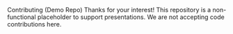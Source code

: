 Contributing (Demo Repo)
Thanks for your interest! This repository is a non-functional placeholder to support presentations. We are not accepting code contributions here.
